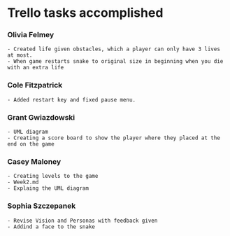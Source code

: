 # Trello tasks accomplished
### Olivia Felmey

    - Created life given obstacles, which a player can only have 3 lives at most. 
    - When game restarts snake to original size in beginning when you die with an extra life 

### Cole Fitzpatrick
    
    - Added restart key and fixed pause menu.


### Grant Gwiazdowski
    
    - UML diagram 
    - Creating a score board to show the player where they placed at the end on the game 

### Casey Maloney
    
    - Creating levels to the game 
    - Week2.md 
    - Explaing the UML diagram 


### Sophia Szczepanek

    - Revise Vision and Personas with feedback given
    - Addind a face to the snake 
